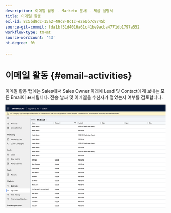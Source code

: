 ```yaml
---
description: 이메일 활동 - Marketo 문서 - 제품 설명서
title: 이메일 활동
exl-id: 8c5bd8dc-15a2-49c8-8c1c-e2e0b7c8745b
source-git-commit: fda1bf51d4016a61c41be9acba4771db1797a552
workflow-type: tm+mt
source-wordcount: '43'
ht-degree: 0%

---
```


# 이메일 활동 {#email-activities}

이메일 활동 탭에는 Sales에서 Sales Owner 아래에 Lead 및 Contact에게 보내는 모든 Email이 표시됩니다. 전송 날짜 및 이메일을 수신자가 열었는지 여부를 검토합니다.

![](assets/email-activities-1.png)
